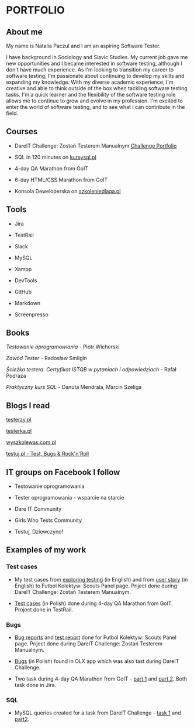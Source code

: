 # PORTFOLIO

## About me

My name is Natalia Paczul and I am an aspiring Software Tester.

I have background in Sociology and Slavic Studies. My current job gave me new opportunities and I became interested in software testing, although I don't have much experience. As I'm looking to transition my career to software testing, I'm passionate about continuing to develop my skills and expanding my knowledge. With my diverse academic experience, I'm creative and able to think outside of the box when tackling software testing tasks. I'm a quick learner and the flexibility of the software testing role allows me to continue to grow and evolve in my profession. I'm excited to enter the world of software testing, and to see what I can contribute in the field.

## Courses
* DareIT Challenge: Zostań Testerem Manualnym [Challenge Portfolio](https://github.com/NataliaPaczul/challenge_portfolio_Natalia/find/main)

* SQL in 120 minutes on [kursysql.pl](https://www.kursysql.pl/)

* 4-day QA Marathon from GoIT

* 6-day HTML/CSS Marathon from GoIT

* Konsola Deweloperska on [szkoleniedlaqa.pl](https://szkoleniedlaqa.pl/konsola/)

## Tools
* Jira

* TestRail 

* Slack 

* MySQL 

* Xampp

* DevTools

* GitHub

* Markdown

* Screenpresso

## Books
*Testowanie oprogramowiania* - Piotr Wicherski

*Zawód Tester* - Radosław Smilgin

*Ścieżka testera. Certyfikat ISTQB w pytaniach i odpowiedziach* - Rafał Podraza

*Praktyczny kurs SQL* - Danuta Mendrala, Marcin Szeliga


## Blogs I read
[testerzy.pl](https://testerzy.pl/)

[testerka.pl](https://testerka.pl/)

[wyszkolewas.com.pl](https://www.wyszkolewas.com.pl/blog/)

[testuj.pl - Test, Bugs & Rock'n'Roll](https://testuj.pl/)

## IT groups on Facebook I follow

* Testowanie oprogramowania

* Tester oprogramowania - wsparcie na starcie

* Dare IT Community

* Girls Who Tests Community

* Testuj, Dziewczyno!

## Examples of my work

### Test cases ###
* My test cases from [exploring testing](https://github.com/NataliaPaczul/challenge_portfolio_Natalia/blob/main/Task%202/Subtask%201.md) (in English) and from [user stpry](https://github.com/NataliaPaczul/challenge_portfolio_Natalia/blob/main/Task%202/Subtask%202.md) (in English) to Futbol Kolektyw: Scouts Panel page. Priject done during DareIT Challenge: Zostań Testerem Manualnym.

* [Test cases](https://drive.google.com/drive/folders/1ueGQwVh1w3-hSMwB4U8TjfV28UjyXqMB) (in Polish) done during 4-day QA Marathon from GoIT. Project done in TestRail.

### Bugs ###
* [Bug reports](https://github.com/NataliaPaczul/challenge_portfolio_Natalia/tree/main/Task%203/Subtask%202) and [test report](https://drive.google.com/drive/folders/1TQckY_Dm6BPNjITicdtMVyfi8rx3yC7X?usp=sharing) done for Futbol Kolektyw: Scouts Panel page. Priject done during DareIT Challenge: Zostań Testerem Manualnym.

* [Bugs](https://github.com/NataliaPaczul/challenge_portfolio_Natalia/tree/main/Task%204/Subtask%202) (in Polish) found in OLX app which was also tast during DareIT Challenge.

* Two task during 4-day QA Marathon from GoIT - [part 1](https://drive.google.com/drive/folders/1SvJju7M6V0Ulv5gcUzWKidWzTS90sava) and [part 2](https://drive.google.com/drive/folders/1GE-kclK6-vETSyYUI5-1X-jAWuOTUSdO). Both task done in Jira.

### SQL ###
* MySQL queries created for a task from DareIT Challenge - [task 1](https://github.com/NataliaPaczul/challenge_portfolio_Natalia/tree/main/TASK%205/Subtask%203) and [part2](https://github.com/NataliaPaczul/challenge_portfolio_Natalia/blob/main/TASK%206/Subtask%202.md).
